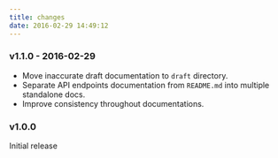 ```yaml
---
title: changes
date: 2016-02-29 14:49:12
---
```


### v1.1.0 - 2016-02-29

* Move inaccurate draft documentation to `draft` directory.
* Separate API endpoints documentation from `README.md` into multiple standalone docs.
* Improve consistency throughout documentations.

### v1.0.0

Initial release
